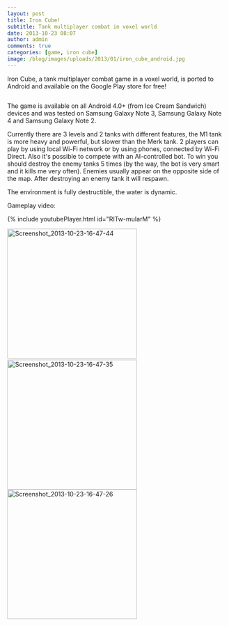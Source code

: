```yaml
---
layout: post
title: Iron Cube!
subtitle: Tank multiplayer combat in voxel world
date: 2013-10-23 08:07
author: admin
comments: true
categories: [game, iron cube]
image: /blog/images/uploads/2013/01/iron_cube_android.jpg
---
```


Iron Cube, a tank multiplayer combat game in a voxel world, is ported to Android and available on the Google Play store for free!

<a href="https://play.google.com/store/apps/details?id=com.glow3d.ironcube"><img alt="" src="/blog/images/en_generic_rgb_wo_60.png" /></a>

The game is available on all Android 4.0+ (from Ice Cream Sandwich) devices and was tested on Samsung Galaxy Note 3, Samsung Galaxy Note 4 and Samsung Galaxy Note 2.

Currently there are 3 levels and 2 tanks with different features, the M1 tank is more heavy and powerful, but slower than the Merk tank. 2 players can play by using local Wi-Fi network or by using phones, connected by Wi-Fi Direct.
Also it's possible to compete with an AI-controlled bot. To win you should destroy the enemy tanks 5 times (by the way, the bot is very smart and it kills me very often). Enemies usually appear on the opposite side of the map. After destroying an enemy tank it will respawn.

The environment is fully destructible, the water is dynamic.

Gameplay video:

{% include youtubePlayer.html id="RITw-muIarM" %}


<div align="left"><a href="/blog/images/uploads/2013/10/Screenshot_2013-10-23-16-47-44.png" target="_blank"><img alt="Screenshot_2013-10-23-16-47-44" src="/blog/images/uploads/2013/10/Screenshot_2013-10-23-16-47-44.png" width="298" /></a> <a href="/blog/images/uploads/2013/10/Screenshot_2013-10-23-16-47-35.png" target="_blank"><img alt="Screenshot_2013-10-23-16-47-35" src="/blog/images/uploads/2013/10/Screenshot_2013-10-23-16-47-35.png" width="298" /></a><a href="/blog/images/uploads/2013/10/Screenshot_2013-10-23-16-47-26.png" target="_blank"><img alt="Screenshot_2013-10-23-16-47-26" src="/blog/images/uploads/2013/10/Screenshot_2013-10-23-16-47-26.png" width="298" /></a> 

<!--<a href="/blog/images/uploads/2013/10/Screenshot_2013-10-23-16-49-41.png" target="_blank"><img alt="Screenshot_2013-10-23-16-49-41" src="/blog/images/uploads/2013/10/Screenshot_2013-10-23-16-49-41.png" width="298" height="168" /></a><a href="/blog/images/uploads/2013/10/Screenshot_2013-10-23-16-50-08.png" target="_blank"><img alt="Screenshot_2013-10-23-16-50-08" src="/blog/images/uploads/2013/10/Screenshot_2013-10-23-16-50-08.png" width="600" /></a>-->
